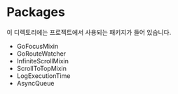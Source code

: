 # Packages

이 디렉토리에는 프로젝트에서 사용되는 패키지가 들어 있습니다. 

- GoFocusMixin 
- GoRouteWatcher
- InfiniteScrollMixin
- ScrollToTopMixin
- LogExecutionTime
- AsyncQueue